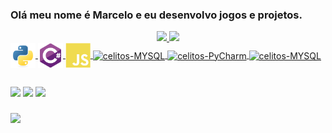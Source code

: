 ### Olá meu nome é Marcelo e eu desenvolvo jogos e projetos.


<div align="center">
  <a href="https://github.com/celitos">
  <img height="160em" src="https://github-readme-stats.vercel.app/api?username=celitos&show_icons=true&theme=outrun&include_all_commits=true&count_private=true"/>
  <img height="140em" src="https://github-readme-stats.vercel.app/api/top-langs/?username=celitos&layout=compact&langs_count=7&theme=outrun"/>
</div>
  
 <img align="center" alt="celitos-Python" height="40" width="40" src="https://raw.githubusercontent.com/devicons/devicon/master/icons/python/python-original.svg">
 <img align="center" alt="celitos-Csharp" height="40" width="40" src="https://raw.githubusercontent.com/devicons/devicon/master/icons/csharp/csharp-original.svg">
 <img align="center" alt="celitos-Js" height="40" width="40" src="https://raw.githubusercontent.com/devicons/devicon/master/icons/javascript/javascript-plain.svg">
 <img align="center" alt="celitos-MYSQL" height="40" width "40" <img src="https://cdn.jsdelivr.net/gh/devicons/devicon/icons/mysql/mysql-plain.svg">
 <img align="center" alt="celitos-PyCharm" height="40" width "40" <<img src="https://cdn.jsdelivr.net/gh/devicons/devicon/icons/pycharm/pycharm-plain.svg"> 
 <img align="center" alt="celitos-MYSQL" height="40" width "40" <img src="https://cdn.jsdelivr.net/gh/devicons/devicon/icons/unity/unity-original.svg">
  
 
  <div>
     
  ##

     
 
###  
   <div> 
  <a href = "mailto:celobl12@gmail.com"><img src="https://img.shields.io/badge/-Gmail-%23333?style=for-the-badge&logo=gmail&logoColor=white" target="_blank"></a> 
  <a href="https://www.linkedin.com/in/marcelo-henrique-blumm-ab37791a1" target="_blank"><img src="https://img.shields.io/badge/-LinkedIn-%230077B5?style=for-the-badge&logo=linkedin&logoColor=white" target="_blank"></a> 
  <a href="https://instagram.com/celitos_" target="_blank"><img src="https://img.shields.io/badge/-Instagram-%23E4405F?style=for-the-badge&logo=instagram&logoColor=white" target="_blank"></a>
</div>
  

###      
   <div>
    <img align="right-right" height="170" width "170" <img src="https://user-images.githubusercontent.com/93286134/139150276-14e442ab-bf6b-40a6-b626-b6fbb0fee749.gif">
     </div>
  

  
  
  

  
  
